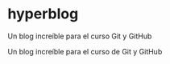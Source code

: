 # hyperblog

Un blog increíble  para el curso Git y GitHub

Un blog increíble para el curso de Git y GitHub

